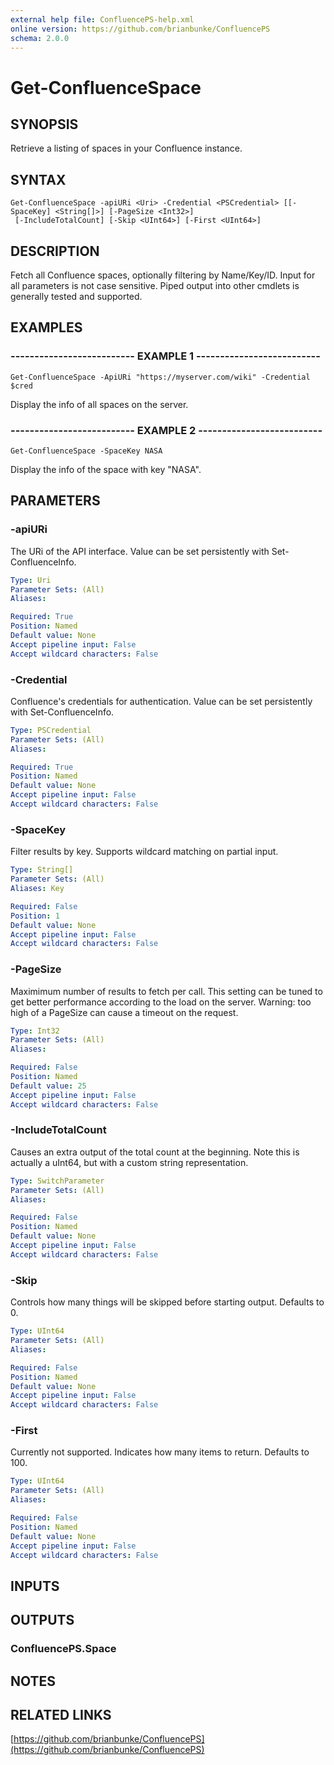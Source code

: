 ```yaml
---
external help file: ConfluencePS-help.xml
online version: https://github.com/brianbunke/ConfluencePS
schema: 2.0.0
---
```


# Get-ConfluenceSpace

## SYNOPSIS
Retrieve a listing of spaces in your Confluence instance.

## SYNTAX

```
Get-ConfluenceSpace -apiURi <Uri> -Credential <PSCredential> [[-SpaceKey] <String[]>] [-PageSize <Int32>]
 [-IncludeTotalCount] [-Skip <UInt64>] [-First <UInt64>]
```

## DESCRIPTION
Fetch all Confluence spaces, optionally filtering by Name/Key/ID.
Input for all parameters is not case sensitive.
Piped output into other cmdlets is generally tested and supported.

## EXAMPLES

### -------------------------- EXAMPLE 1 --------------------------
```
Get-ConfluenceSpace -ApiURi "https://myserver.com/wiki" -Credential $cred
```

Display the info of all spaces on the server.

### -------------------------- EXAMPLE 2 --------------------------
```
Get-ConfluenceSpace -SpaceKey NASA
```

Display the info of the space with key "NASA".

## PARAMETERS

### -apiURi
The URi of the API interface.
Value can be set persistently with Set-ConfluenceInfo.

```yaml
Type: Uri
Parameter Sets: (All)
Aliases: 

Required: True
Position: Named
Default value: None
Accept pipeline input: False
Accept wildcard characters: False
```

### -Credential
Confluence's credentials for authentication.
Value can be set persistently with Set-ConfluenceInfo.

```yaml
Type: PSCredential
Parameter Sets: (All)
Aliases: 

Required: True
Position: Named
Default value: None
Accept pipeline input: False
Accept wildcard characters: False
```

### -SpaceKey
Filter results by key.
Supports wildcard matching on partial input.

```yaml
Type: String[]
Parameter Sets: (All)
Aliases: Key

Required: False
Position: 1
Default value: None
Accept pipeline input: False
Accept wildcard characters: False
```

### -PageSize
Maximimum number of results to fetch per call.
This setting can be tuned to get better performance according to the load on the server.
Warning: too high of a PageSize can cause a timeout on the request.

```yaml
Type: Int32
Parameter Sets: (All)
Aliases: 

Required: False
Position: Named
Default value: 25
Accept pipeline input: False
Accept wildcard characters: False
```

### -IncludeTotalCount
Causes an extra output of the total count at the beginning.
Note this is actually a uInt64, but with a custom string representation.

```yaml
Type: SwitchParameter
Parameter Sets: (All)
Aliases: 

Required: False
Position: Named
Default value: None
Accept pipeline input: False
Accept wildcard characters: False
```

### -Skip
Controls how many things will be skipped before starting output.
Defaults to 0.

```yaml
Type: UInt64
Parameter Sets: (All)
Aliases: 

Required: False
Position: Named
Default value: None
Accept pipeline input: False
Accept wildcard characters: False
```

### -First
Currently not supported.
Indicates how many items to return.
Defaults to 100.

```yaml
Type: UInt64
Parameter Sets: (All)
Aliases: 

Required: False
Position: Named
Default value: None
Accept pipeline input: False
Accept wildcard characters: False
```

## INPUTS

## OUTPUTS

### ConfluencePS.Space

## NOTES

## RELATED LINKS

[https://github.com/brianbunke/ConfluencePS](https://github.com/brianbunke/ConfluencePS)

